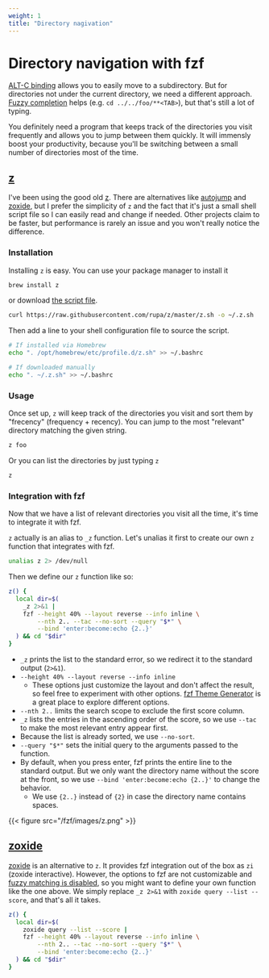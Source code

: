 ```yaml
---
weight: 1
title: "Directory nagivation"
---
```


# Directory navigation with fzf

[ALT-C binding](/fzf/shell-integration/#alt-c) allows you to easily
move to a subdirectory. But for directories not under the current directory,
we need a different approach. [Fuzzy completion](/fzf/shell-integration/#fuzzy-completion-for-bash-and-zsh) helps
(e.g. `cd ../../foo/**<TAB>`), but that's still a lot of typing.

You definitely need a program that keeps track of the directories you visit
frequently and allows you to jump between them quickly. It will immensly boost
your productivity, because you'll be switching between a small number of
directories most of the time.

## [z](https://github.com/rupa/z)

I've been using the good old [z](https://github.com/rupa/z). There are
alternatives like [autojump](https://github.com/wting/autojump) and
[zoxide](https://github.com/ajeetdsouza/zoxide), but I prefer the simplicity
of `z` and the fact that it's just a small shell script file so I can easily
read and change if needed. Other projects claim to be faster, but performance
is rarely an issue and you won't really notice the difference.

### Installation

Installing `z` is easy. You can use your package manager to install it

```sh
brew install z
```

or download [the script file](https://raw.githubusercontent.com/rupa/z/master/z.sh).

```sh
curl https://raw.githubusercontent.com/rupa/z/master/z.sh -o ~/.z.sh
```

Then add a line to your shell configuration file to source the script.

```sh
# If installed via Homebrew
echo ". /opt/homebrew/etc/profile.d/z.sh" >> ~/.bashrc

# If downloaded manually
echo ". ~/.z.sh" >> ~/.bashrc
```

### Usage

Once set up, `z` will keep track of the directories you visit and sort them
by "frecency" (frequency + recency). You can jump to the most "relevant"
directory matching the given string.

```sh
z foo
```

Or you can list the directories by just typing `z`

```sh
z
```

### Integration with fzf

Now that we have a list of relevant directories you visit all the time, it's
time to integrate it with fzf.

`z` actually is an alias to `_z` function. Let's unalias it first to create
our own `z` function that integrates with fzf.

```sh
unalias z 2> /dev/null
```

Then we define our `z` function like so:

```sh
z() {
  local dir=$(
    _z 2>&1 |
    fzf --height 40% --layout reverse --info inline \
        --nth 2.. --tac --no-sort --query "$*" \
        --bind 'enter:become:echo {2..}'
  ) && cd "$dir"
}
```

* `_z` prints the list to the standard error, so we redirect it to the
  standard output (`2>&1`).
* `--height 40% --layout reverse --info inline`
    * These options just customize the layout and don't affect the result, so
      feel free to experiment with other options.
      [fzf Theme Generator](https://vitormv.github.io/fzf-themes/) is a great
      place to explore different options.
* `--nth 2..` limits the search scope to exclude the first score column.
* `_z` lists the entries in the ascending order of the score, so we use
  `--tac` to make the most relevant entry appear first.
* Because the list is already sorted, we use `--no-sort`.
* `--query "$*"` sets the initial query to the arguments passed to the
  function.
* By default, when you press enter, fzf prints the entire line to the standard
  output. But we only want the directory name without the score at the front,
  so we use `--bind 'enter:become:echo {2..}'` to change the behavior.
    * We use `{2..}` instead of `{2}` in case the directory name contains
      spaces.

{{< figure src="/fzf/images/z.png" >}}

## [zoxide](https://github.com/ajeetdsouza/zoxide)

[zoxide](https://github.com/ajeetdsouza/zoxide) is an alternative to `z`. It
provides fzf integration out of the box as `zi` (zoxide interactive). However,
the options to fzf are not customizable and [fuzzy matching is
disabled](https://github.com/ajeetdsouza/zoxide/issues/34), so you might want
to define your own function like the one above. We simply replace `_z 2>&1`
with `zoxide query --list --score`, and that's all it takes.

```sh {hl_lines=[3]}
z() {
  local dir=$(
    zoxide query --list --score |
    fzf --height 40% --layout reverse --info inline \
        --nth 2.. --tac --no-sort --query "$*" \
        --bind 'enter:become:echo {2..}'
  ) && cd "$dir"
}
```
